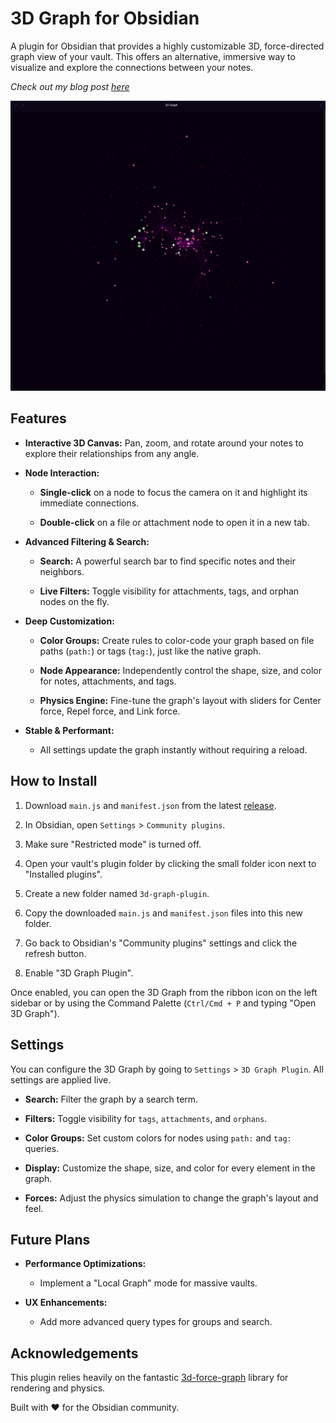 # 3D Graph for Obsidian

A plugin for Obsidian that provides a highly customizable 3D, force-directed graph view of your vault. This offers an alternative, immersive way to visualize and explore the connections between your notes.

*Check out my blog post [here](https://aryan-gupta.is-a.dev/blog/2025/3d-graph-plugin/)*

![img.png](assets/img.png)

## Features

* **Interactive 3D Canvas:** Pan, zoom, and rotate around your notes to explore their relationships from any angle.

* **Node Interaction:**

	* **Single-click** on a node to focus the camera on it and highlight its immediate connections.

	* **Double-click** on a file or attachment node to open it in a new tab.

* **Advanced Filtering & Search:**

	* **Search:** A powerful search bar to find specific notes and their neighbors.

	* **Live Filters:** Toggle visibility for attachments, tags, and orphan nodes on the fly.

* **Deep Customization:**

	* **Color Groups:** Create rules to color-code your graph based on file paths (`path:`) or tags (`tag:`), just like the native graph.

	* **Node Appearance:** Independently control the shape, size, and color for notes, attachments, and tags.

	* **Physics Engine:** Fine-tune the graph's layout with sliders for Center force, Repel force, and Link force.

* **Stable & Performant:**

	* All settings update the graph instantly without requiring a reload.

## How to Install

1. Download `main.js` and `manifest.json` from the latest [release](https://github.com/Apoo711/obsidian-3d-graph/releases).

2. In Obsidian, open `Settings` > `Community plugins`.

3. Make sure "Restricted mode" is turned off.

4. Open your vault's plugin folder by clicking the small folder icon next to "Installed plugins".

5. Create a new folder named `3d-graph-plugin`.

6. Copy the downloaded `main.js` and `manifest.json` files into this new folder.

7. Go back to Obsidian's "Community plugins" settings and click the refresh button.

8. Enable "3D Graph Plugin".

Once enabled, you can open the 3D Graph from the ribbon icon on the left sidebar or by using the Command Palette (`Ctrl/Cmd + P` and typing "Open 3D Graph").

## Settings

You can configure the 3D Graph by going to `Settings` > `3D Graph Plugin`. All settings are applied live.

* **Search:** Filter the graph by a search term.

* **Filters:** Toggle visibility for `tags`, `attachments`, and `orphans`.

* **Color Groups:** Set custom colors for nodes using `path:` and `tag:` queries.

* **Display:** Customize the shape, size, and color for every element in the graph.

* **Forces:** Adjust the physics simulation to change the graph's layout and feel.

## Future Plans

* **Performance Optimizations:**

	* Implement a "Local Graph" mode for massive vaults.

* **UX Enhancements:**

	* Add more advanced query types for groups and search.

## Acknowledgements

This plugin relies heavily on the fantastic [3d-force-graph](https://github.com/vasturiano/3d-force-graph) library for rendering and physics.

Built with ❤️ for the Obsidian community.
